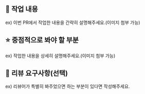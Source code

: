 ## 📝 작업 내용

ex) 이번 PR에서 작업한 내용을 간략히 설명해주세요.(이미지 첨부 가능)

## ⭐️ 중점적으로 봐야 할 부분

ex) 작업한 내용을 상세히 설명해주세요.(이미지 첨부 가능)

## 💬 리뷰 요구사항(선택)

ex) 리뷰어가 특별히 봐주었으면 하는 부분이 있다면 작성해주세요.

